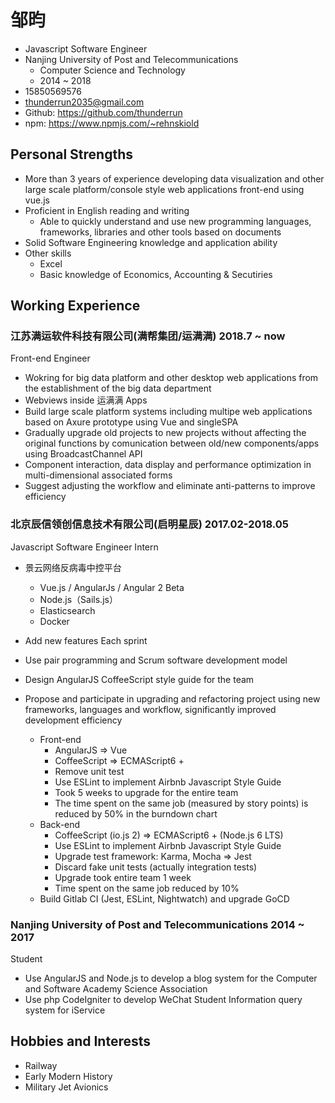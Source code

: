 # 邹昀

- Javascript Software Engineer
- Nanjing University of Post and Telecommunications 
    - Computer Science and Technology
    - 2014 ~ 2018
- 15850569576
- thunderrun2035@gmail.com
- Github: https://github.com/thunderrun
- npm: https://www.npmjs.com/~rehnskiold

## Personal Strengths

- More than 3 years of experience developing data visualization  and other large scale platform/console style web applications front-end using vue.js
- Proficient in English reading and writing
    - Able to quickly understand and use new programming languages, frameworks, libraries and other tools based on documents
- Solid Software Engineering knowledge and application ability
- Other skills
    - Excel
    - Basic knowledge of Economics, Accounting & Secutiries

## Working Experience

### 江苏满运软件科技有限公司(满帮集团/运满满) 2018.7 ~ now

Front-end Engineer

- Wokring for big data platform and other desktop web applications from the establishment of the big data department
- Webviews inside 运满满 Apps
- Build large scale platform systems including multipe web applications based on Axure prototype using Vue and singleSPA
- Gradually upgrade old projects to new projects without affecting the original functions by comunication between old/new components/apps using BroadcastChannel API
- Component interaction, data display and performance optimization in multi-dimensional associated forms
- Suggest adjusting the workflow and eliminate anti-patterns to improve efficiency

### 北京辰信领创信息技术有限公司(启明星辰) 2017.02-2018.05

Javascript Software Engineer Intern

- 景云网络反病毒中控平台
  - Vue.js / AngularJs / Angular 2 Beta
  - Node.js（Sails.js）
  - Elasticsearch
  - Docker

- Add new features Each sprint
- Use pair programming and Scrum software development model
- Design AngularJS CoffeeScript style guide for the team
- Propose and participate in upgrading and refactoring project using new frameworks, languages and workflow, significantly improved development efficiency
   - Front-end
     - AngularJS => Vue
     - CoffeeScript => ECMAScript6 +
     - Remove unit test
     - Use ESLint to implement Airbnb Javascript Style Guide
     - Took 5 weeks to upgrade for the entire team
     - The time spent on the same job (measured by story points) is reduced by 50% in the burndown chart
   - Back-end
     - CoffeeScript (io.js 2) => ECMAScript6 + (Node.js 6 LTS)
     - Use ESLint to implement Airbnb Javascript Style Guide
     - Upgrade test framework: Karma, Mocha => Jest
     - Discard fake unit tests (actually integration tests)
     - Upgrade took entire team 1 week
     - Time spent on the same job reduced by 10%
   - Build Gitlab CI (Jest, ESLint, Nightwatch) and upgrade GoCD

### Nanjing University of Post and Telecommunications 2014 ~ 2017

Student

- Use AngularJS and Node.js to develop a blog system for the Computer and Software Academy Science Association
- Use php CodeIgniter to develop WeChat Student Information query system for iService

## Hobbies and Interests

- Railway
- Early Modern History
- Military Jet Avionics